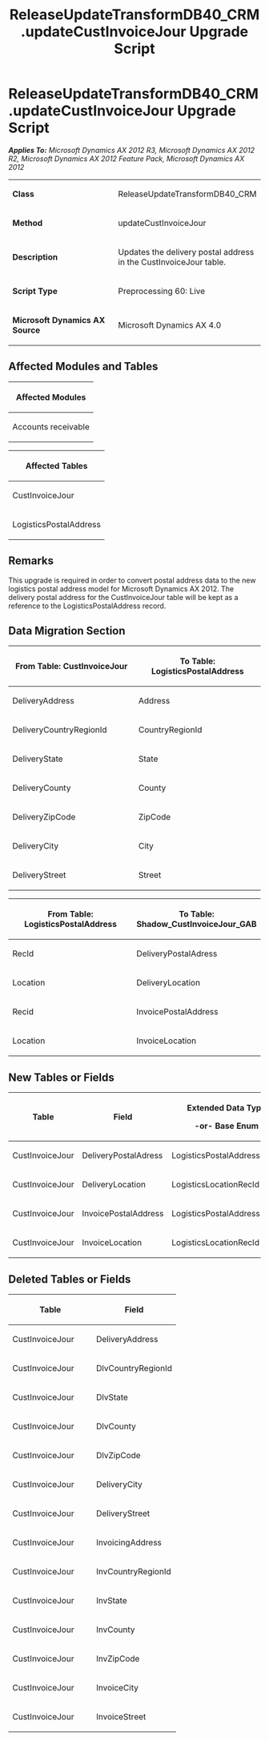 ﻿---
title: ReleaseUpdateTransformDB40_CRM.updateCustInvoiceJour Upgrade Script
TOCTitle: ReleaseUpdateTransformDB40_CRM.updateCustInvoiceJour Upgrade Script
ms:assetid: 22ac56d0-317d-ae96-cb8d-01adebaa3527
ms:mtpsurl: https://msdn.microsoft.com/en-us/library/JJ684961(v=AX.60)
ms:contentKeyID: 49707163
ms.date: 05/18/2015
mtps_version: v=AX.60
---

# ReleaseUpdateTransformDB40\_CRM.updateCustInvoiceJour Upgrade Script 


_**Applies To:** Microsoft Dynamics AX 2012 R3, Microsoft Dynamics AX 2012 R2, Microsoft Dynamics AX 2012 Feature Pack, Microsoft Dynamics AX 2012_

<table>
<colgroup>
<col style="width: 50%" />
<col style="width: 50%" />
</colgroup>
<tbody>
<tr class="odd">
<td><p><strong>Class</strong></p></td>
<td><p>ReleaseUpdateTransformDB40_CRM</p></td>
</tr>
<tr class="even">
<td><p><strong>Method</strong></p></td>
<td><p>updateCustInvoiceJour</p></td>
</tr>
<tr class="odd">
<td><p><strong>Description</strong></p></td>
<td><p>Updates the delivery postal address in the CustInvoiceJour table.</p></td>
</tr>
<tr class="even">
<td><p><strong>Script Type</strong></p></td>
<td><p>Preprocessing 60: Live</p></td>
</tr>
<tr class="odd">
<td><p><strong>Microsoft Dynamics AX Source</strong></p></td>
<td><p>Microsoft Dynamics AX 4.0</p></td>
</tr>
</tbody>
</table>


## Affected Modules and Tables

<table>
<colgroup>
<col style="width: 100%" />
</colgroup>
<thead>
<tr class="header">
<th><p>Affected Modules</p></th>
</tr>
</thead>
<tbody>
<tr class="odd">
<td><p>Accounts receivable</p></td>
</tr>
</tbody>
</table>


<table>
<colgroup>
<col style="width: 100%" />
</colgroup>
<thead>
<tr class="header">
<th><p>Affected Tables</p></th>
</tr>
</thead>
<tbody>
<tr class="odd">
<td><p>CustInvoiceJour</p></td>
</tr>
<tr class="even">
<td><p>LogisticsPostalAddress</p></td>
</tr>
</tbody>
</table>


## Remarks

This upgrade is required in order to convert postal address data to the new logistics postal address model for Microsoft Dynamics AX 2012. The delivery postal address for the CustInvoiceJour table will be kept as a reference to the LogisticsPostalAddress record.

## Data Migration Section

<table>
<colgroup>
<col style="width: 50%" />
<col style="width: 50%" />
</colgroup>
<thead>
<tr class="header">
<th><p>From Table: CustInvoiceJour</p></th>
<th><p>To Table: LogisticsPostalAddress</p></th>
</tr>
</thead>
<tbody>
<tr class="odd">
<td><p>DeliveryAddress</p></td>
<td><p>Address</p></td>
</tr>
<tr class="even">
<td><p>DeliveryCountryRegionId</p></td>
<td><p>CountryRegionId</p></td>
</tr>
<tr class="odd">
<td><p>DeliveryState</p></td>
<td><p>State</p></td>
</tr>
<tr class="even">
<td><p>DeliveryCounty</p></td>
<td><p>County</p></td>
</tr>
<tr class="odd">
<td><p>DeliveryZipCode</p></td>
<td><p>ZipCode</p></td>
</tr>
<tr class="even">
<td><p>DeliveryCity</p></td>
<td><p>City</p></td>
</tr>
<tr class="odd">
<td><p>DeliveryStreet</p></td>
<td><p>Street</p></td>
</tr>
</tbody>
</table>


<table>
<colgroup>
<col style="width: 50%" />
<col style="width: 50%" />
</colgroup>
<thead>
<tr class="header">
<th><p>From Table: LogisticsPostalAddress</p></th>
<th><p>To Table: Shadow_CustInvoiceJour_GAB</p></th>
</tr>
</thead>
<tbody>
<tr class="odd">
<td><p>RecId</p></td>
<td><p>DeliveryPostalAdress</p></td>
</tr>
<tr class="even">
<td><p>Location</p></td>
<td><p>DeliveryLocation</p></td>
</tr>
<tr class="odd">
<td><p>Recid</p></td>
<td><p>InvoicePostalAddress</p></td>
</tr>
<tr class="even">
<td><p>Location</p></td>
<td><p>InvoiceLocation</p></td>
</tr>
</tbody>
</table>


## New Tables or Fields

<table>
<colgroup>
<col style="width: 33%" />
<col style="width: 33%" />
<col style="width: 33%" />
</colgroup>
<thead>
<tr class="header">
<th><p>Table</p></th>
<th><p>Field</p></th>
<th><p>Extended Data Type</p>
<p>-or- Base Enum</p></th>
</tr>
</thead>
<tbody>
<tr class="odd">
<td><p>CustInvoiceJour</p></td>
<td><p>DeliveryPostalAdress</p></td>
<td><p>LogisticsPostalAddressRecId</p></td>
</tr>
<tr class="even">
<td><p>CustInvoiceJour</p></td>
<td><p>DeliveryLocation</p></td>
<td><p>LogisticsLocationRecId</p></td>
</tr>
<tr class="odd">
<td><p>CustInvoiceJour</p></td>
<td><p>InvoicePostalAddress</p></td>
<td><p>LogisticsPostalAddressRecId</p></td>
</tr>
<tr class="even">
<td><p>CustInvoiceJour</p></td>
<td><p>InvoiceLocation</p></td>
<td><p>LogisticsLocationRecId</p></td>
</tr>
</tbody>
</table>


## Deleted Tables or Fields

<table>
<colgroup>
<col style="width: 50%" />
<col style="width: 50%" />
</colgroup>
<thead>
<tr class="header">
<th><p>Table</p></th>
<th><p>Field</p></th>
</tr>
</thead>
<tbody>
<tr class="odd">
<td><p>CustInvoiceJour</p></td>
<td><p>DeliveryAddress</p></td>
</tr>
<tr class="even">
<td><p>CustInvoiceJour</p></td>
<td><p>DlvCountryRegionId</p></td>
</tr>
<tr class="odd">
<td><p>CustInvoiceJour</p></td>
<td><p>DlvState</p></td>
</tr>
<tr class="even">
<td><p>CustInvoiceJour</p></td>
<td><p>DlvCounty</p></td>
</tr>
<tr class="odd">
<td><p>CustInvoiceJour</p></td>
<td><p>DlvZipCode</p></td>
</tr>
<tr class="even">
<td><p>CustInvoiceJour</p></td>
<td><p>DeliveryCity</p></td>
</tr>
<tr class="odd">
<td><p>CustInvoiceJour</p></td>
<td><p>DeliveryStreet</p></td>
</tr>
<tr class="even">
<td><p>CustInvoiceJour</p></td>
<td><p>InvoicingAddress</p></td>
</tr>
<tr class="odd">
<td><p>CustInvoiceJour</p></td>
<td><p>InvCountryRegionId</p></td>
</tr>
<tr class="even">
<td><p>CustInvoiceJour</p></td>
<td><p>InvState</p></td>
</tr>
<tr class="odd">
<td><p>CustInvoiceJour</p></td>
<td><p>InvCounty</p></td>
</tr>
<tr class="even">
<td><p>CustInvoiceJour</p></td>
<td><p>InvZipCode</p></td>
</tr>
<tr class="odd">
<td><p>CustInvoiceJour</p></td>
<td><p>InvoiceCity</p></td>
</tr>
<tr class="even">
<td><p>CustInvoiceJour</p></td>
<td><p>InvoiceStreet</p></td>
</tr>
</tbody>
</table>

  


